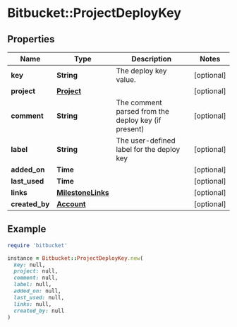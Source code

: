 # Bitbucket::ProjectDeployKey

## Properties

| Name | Type | Description | Notes |
| ---- | ---- | ----------- | ----- |
| **key** | **String** | The deploy key value. | [optional] |
| **project** | [**Project**](Project.md) |  | [optional] |
| **comment** | **String** | The comment parsed from the deploy key (if present) | [optional] |
| **label** | **String** | The user-defined label for the deploy key | [optional] |
| **added_on** | **Time** |  | [optional] |
| **last_used** | **Time** |  | [optional] |
| **links** | [**MilestoneLinks**](MilestoneLinks.md) |  | [optional] |
| **created_by** | [**Account**](Account.md) |  | [optional] |

## Example

```ruby
require 'bitbucket'

instance = Bitbucket::ProjectDeployKey.new(
  key: null,
  project: null,
  comment: null,
  label: null,
  added_on: null,
  last_used: null,
  links: null,
  created_by: null
)
```

